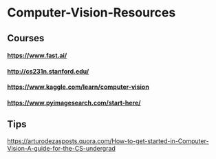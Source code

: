 # Computer-Vision-Resources

## Courses
#### https://www.fast.ai/
#### http://cs231n.stanford.edu/
#### https://www.kaggle.com/learn/computer-vision
#### https://www.pyimagesearch.com/start-here/

## Tips 
https://arturodezasposts.quora.com/How-to-get-started-in-Computer-Vision-A-guide-for-the-CS-undergrad
